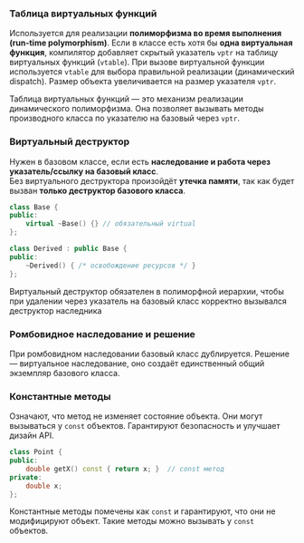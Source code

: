 ### Таблица виртуальных функций

Используется для реализации **полиморфизма во время выполнения (run-time polymorphism)**.
Если в классе есть хотя бы **одна виртуальная функция**, компилятор добавляет скрытый указатель `vptr` на таблицу виртуальных функций (`vtable`).
При вызове виртуальной функции используется `vtable` для выбора правильной реализации (динамический dispatch).
Размер объекта увеличивается на размер указателя `vptr`.

Таблица виртуальных функций — это механизм реализации динамического полиморфизма. Она позволяет вызывать методы производного класса по указателю на базовый через `vptr`.

### Виртуальный деструктор


Нужен в базовом классе, если есть **наследование и работа через указатель/ссылку на базовый класс**.    
Без виртуального деструктора произойдёт **утечка памяти**, так как будет вызван **только деструктор базового класса**.
```cpp
class Base {
public:
    virtual ~Base() {} // обязательный virtual
};

class Derived : public Base {
public:
    ~Derived() { /* освобождение ресурсов */ }
};
```
Виртуальный деструктор обязателен в полиморфной иерархии, чтобы при удалении через указатель на базовый класс корректно вызывался деструктор наследника

### Ромбовидное наследование и решение

При ромбовидном наследовании базовый класс дублируется. Решение — виртуальное наследование, оно создаёт единственный общий экземпляр базового класса.

### Константные методы

Означают, что метод не изменяет состояние объекта.
Они могут вызываться у `const` объектов.
Гарантируют безопасность и улучшает дизайн API.

```cpp
class Point {
public:
    double getX() const { return x; }  // const метод
private:
    double x;
};
```
Константные методы помечены как `const` и гарантируют, что они не модифицируют объект. Такие методы можно вызывать у `const` объектов.